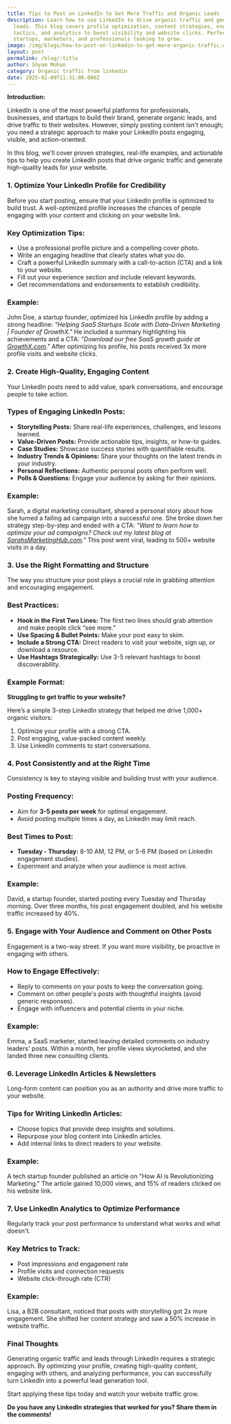 ```yaml
---
title: Tips to Post on LinkedIn to Get More Traffic and Organic Leads
description: Learn how to use LinkedIn to drive organic traffic and generate
  leads. This blog covers profile optimization, content strategies, engagement
  tactics, and analytics to boost visibility and website clicks. Perfect for
  startups, marketers, and professionals looking to grow.
image: /img/blogs/how-to-post-on-linkedin-to-get-more-organic-traffic.webp
layout: post
permalink: /blog/:title
author: Shyam Mohan
category: Organic traffic from linkedin
date: 2025-02-09T11:31:00.000Z
---
```


**Introduction:**

LinkedIn is one of the most powerful platforms for professionals, businesses, and startups to build their brand, generate organic leads, and drive traffic to their websites. However, simply posting content isn't enough; you need a strategic approach to make your LinkedIn posts engaging, visible, and action-oriented.

In this blog, we'll cover proven strategies, real-life examples, and actionable tips to help you create LinkedIn posts that drive organic traffic and generate high-quality leads for your website.

### 1. Optimize Your LinkedIn Profile for Credibility

Before you start posting, ensure that your LinkedIn profile is optimized to build trust. A well-optimized profile increases the chances of people engaging with your content and clicking on your website link.

### Key Optimization Tips:

* Use a professional profile picture and a compelling cover photo.
* Write an engaging headline that clearly states what you do.
* Craft a powerful LinkedIn summary with a call-to-action (CTA) and a link to your website.
* Fill out your experience section and include relevant keywords.
* Get recommendations and endorsements to establish credibility.

### Example:

John Doe, a startup founder, optimized his LinkedIn profile by adding a strong headline: *"Helping SaaS Startups Scale with Data-Driven Marketing | Founder of GrowthX."* He included a summary highlighting his achievements and a CTA: *"Download our free SaaS growth guide at [GrowthX.com](http://growthx.com/)."* After optimizing his profile, his posts received 3x more profile visits and website clicks.

### 2. Create High-Quality, Engaging Content

Your LinkedIn posts need to add value, spark conversations, and encourage people to take action.

### Types of Engaging LinkedIn Posts:

* **Storytelling Posts:** Share real-life experiences, challenges, and lessons learned.
* **Value-Driven Posts:** Provide actionable tips, insights, or how-to guides.
* **Case Studies:** Showcase success stories with quantifiable results.
* **Industry Trends & Opinions:** Share your thoughts on the latest trends in your industry.
* **Personal Reflections:** Authentic personal posts often perform well.
* **Polls & Questions:** Engage your audience by asking for their opinions.

### Example:

Sarah, a digital marketing consultant, shared a personal story about how she turned a failing ad campaign into a successful one. She broke down her strategy step-by-step and ended with a CTA: *"Want to learn how to optimize your ad campaigns? Check out my latest blog at [SarahsMarketingHub.com](http://sarahsmarketinghub.com/)."* This post went viral, leading to 500+ website visits in a day.

### 3. Use the Right Formatting and Structure

The way you structure your post plays a crucial role in grabbing attention and encouraging engagement.

### Best Practices:

* **Hook in the First Two Lines:** The first two lines should grab attention and make people click “see more.”
* **Use Spacing & Bullet Points:** Make your post easy to skim.
* **Include a Strong CTA:** Direct readers to visit your website, sign up, or download a resource.
* **Use Hashtags Strategically:** Use 3-5 relevant hashtags to boost discoverability.

### Example Format:

**Struggling to get traffic to your website?**

Here’s a simple 3-step LinkedIn strategy that helped me drive 1,000+ organic visitors:

1. Optimize your profile with a strong CTA.
2. Post engaging, value-packed content weekly.
3. Use LinkedIn comments to start conversations.

### 4. Post Consistently and at the Right Time

Consistency is key to staying visible and building trust with your audience.

### Posting Frequency:

* Aim for **3-5 posts per week** for optimal engagement.
* Avoid posting multiple times a day, as LinkedIn may limit reach.

### Best Times to Post:

* **Tuesday - Thursday:** 8-10 AM, 12 PM, or 5-6 PM (based on LinkedIn engagement studies).
* Experiment and analyze when your audience is most active.

### Example:

David, a startup founder, started posting every Tuesday and Thursday morning. Over three months, his post engagement doubled, and his website traffic increased by 40%.

### 5. Engage with Your Audience and Comment on Other Posts

Engagement is a two-way street. If you want more visibility, be proactive in engaging with others.

### How to Engage Effectively:

* Reply to comments on your posts to keep the conversation going.
* Comment on other people's posts with thoughtful insights (avoid generic responses).
* Engage with influencers and potential clients in your niche.

### Example:

Emma, a SaaS marketer, started leaving detailed comments on industry leaders' posts. Within a month, her profile views skyrocketed, and she landed three new consulting clients.

### 6. Leverage LinkedIn Articles & Newsletters

Long-form content can position you as an authority and drive more traffic to your website.

### Tips for Writing LinkedIn Articles:

* Choose topics that provide deep insights and solutions.
* Repurpose your blog content into LinkedIn articles.
* Add internal links to direct readers to your website.

### Example:

A tech startup founder published an article on "How AI is Revolutionizing Marketing." The article gained 10,000 views, and 15% of readers clicked on his website link.

### 7. Use LinkedIn Analytics to Optimize Performance

Regularly track your post performance to understand what works and what doesn't.

### Key Metrics to Track:

* Post impressions and engagement rate
* Profile visits and connection requests
* Website click-through rate (CTR)

### Example:

Lisa, a B2B consultant, noticed that posts with storytelling got 2x more engagement. She shifted her content strategy and saw a 50% increase in website traffic.

### Final Thoughts

Generating organic traffic and leads through LinkedIn requires a strategic approach. By optimizing your profile, creating high-quality content, engaging with others, and analyzing performance, you can successfully turn LinkedIn into a powerful lead generation tool.

Start applying these tips today and watch your website traffic grow.

**Do you have any LinkedIn strategies that worked for you? Share them in the comments!**
